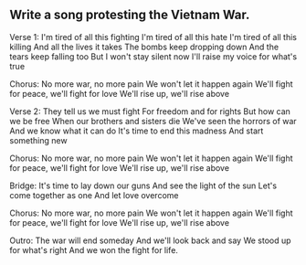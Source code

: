 ## Write a song protesting the Vietnam War.

Verse 1:
I'm tired of all this fighting
I'm tired of all this hate
I'm tired of all this killing
And all the lives it takes
The bombs keep dropping down
And the tears keep falling too
But I won't stay silent now
I'll raise my voice for what's true

Chorus:
No more war, no more pain
We won't let it happen again
We'll fight for peace, we'll fight for love
We'll rise up, we'll rise above

Verse 2:
They tell us we must fight
For freedom and for rights
But how can we be free
When our brothers and sisters die
We've seen the horrors of war
And we know what it can do
It's time to end this madness
And start something new

Chorus:
No more war, no more pain
We won't let it happen again
We'll fight for peace, we'll fight for love
We'll rise up, we'll rise above

Bridge:
It's time to lay down our guns
And see the light of the sun
Let's come together as one
And let love overcome

Chorus:
No more war, no more pain
We won't let it happen again
We'll fight for peace, we'll fight for love
We'll rise up, we'll rise above

Outro:
The war will end someday
And we'll look back and say
We stood up for what's right
And we won the fight for life.
